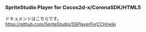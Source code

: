 ### SpriteStudio Player for Cocos2d-x/CoronaSDK/HTML5

ドキュメントはこちらです。  
https://github.com/SpriteStudio/SSPlayerForCCH/wiki
